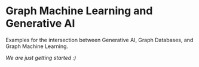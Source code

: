 # Graph Machine Learning and Generative AI
Examples for the intersection between Generative AI, Graph Databases, and Graph Machine Learning.

*We are just getting started :)*
